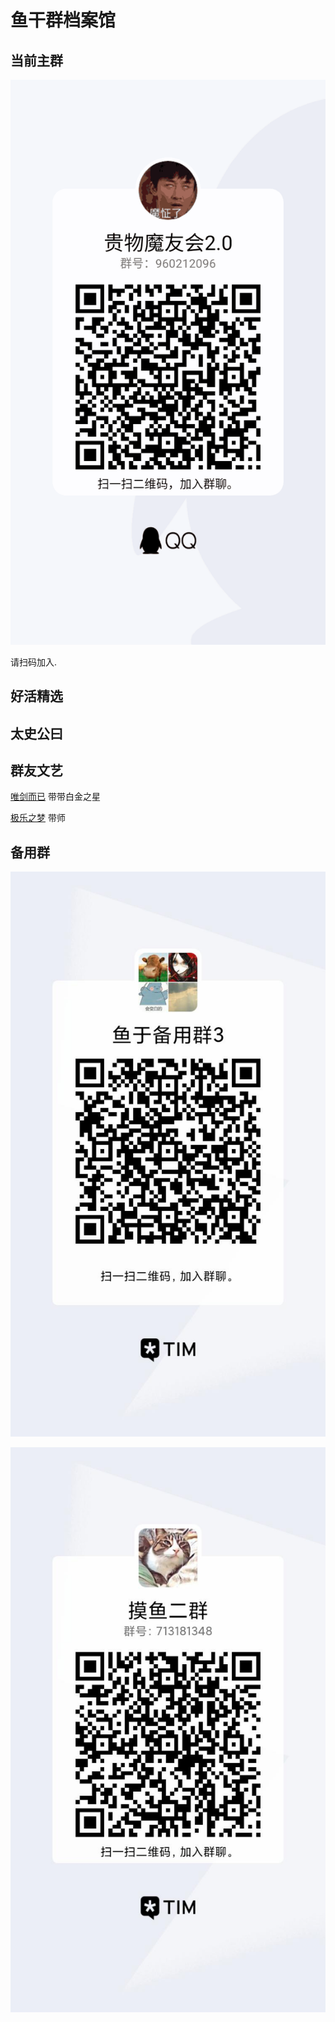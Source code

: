 # 鱼干群档案馆

## 当前主群

![二维码](2021-01-19-00-49-58.png)

请扫码加入.

## 好活精选

## 太史公曰

## 群友文艺

[唯剑而已](https://m.qidian.com/book/1025458662) 带带白金之星

[极乐之梦](https://github.com/trotsky1997/elysium_dream) 带师

## 备用群

![](2021-01-19-12-23-42.png)

![](2021-01-19-12-23-53.png)
